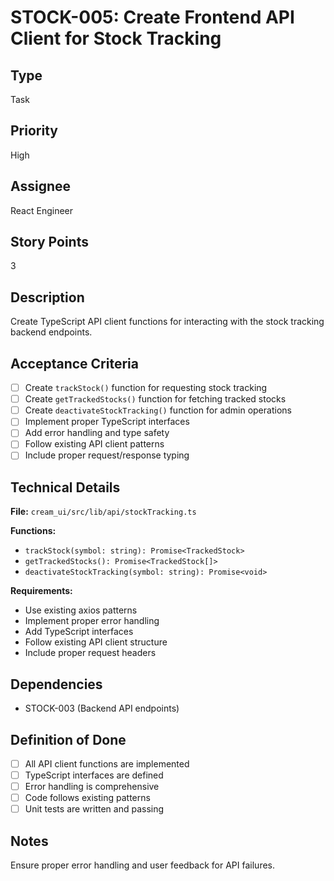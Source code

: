 # STOCK-005: Create Frontend API Client for Stock Tracking

## Type
Task

## Priority
High

## Assignee
React Engineer

## Story Points
3

## Description
Create TypeScript API client functions for interacting with the stock tracking backend endpoints.

## Acceptance Criteria
- [ ] Create `trackStock()` function for requesting stock tracking
- [ ] Create `getTrackedStocks()` function for fetching tracked stocks
- [ ] Create `deactivateStockTracking()` function for admin operations
- [ ] Implement proper TypeScript interfaces
- [ ] Add error handling and type safety
- [ ] Follow existing API client patterns
- [ ] Include proper request/response typing

## Technical Details
**File:** `cream_ui/src/lib/api/stockTracking.ts`

**Functions:**
- `trackStock(symbol: string): Promise<TrackedStock>`
- `getTrackedStocks(): Promise<TrackedStock[]>`
- `deactivateStockTracking(symbol: string): Promise<void>`

**Requirements:**
- Use existing axios patterns
- Implement proper error handling
- Add TypeScript interfaces
- Follow existing API client structure
- Include proper request headers

## Dependencies
- STOCK-003 (Backend API endpoints)

## Definition of Done
- [ ] All API client functions are implemented
- [ ] TypeScript interfaces are defined
- [ ] Error handling is comprehensive
- [ ] Code follows existing patterns
- [ ] Unit tests are written and passing

## Notes
Ensure proper error handling and user feedback for API failures.
